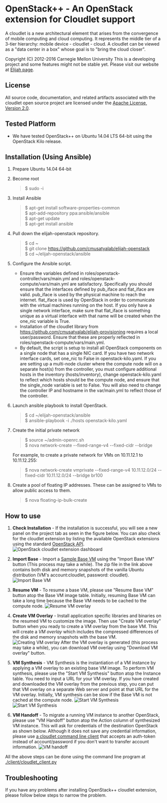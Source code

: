 OpenStack++ - An OpenStack extension for Cloudlet support
========================================================
A cloudlet is a new architectural element that arises from the convergence of
mobile computing and cloud computing. It represents the middle tier of a
3-tier hierarchy:  mobile device - cloudlet - cloud.   A cloudlet can be
viewed as a "data center in a box" whose  goal is to "bring the cloud closer".

Copyright (C) 2012-2016 Carnegie Mellon University This is a developing project
and some features might not be stable yet.  Please visit our website at [Elijah
page](http://elijah.cs.cmu.edu/).



License
----------

All source code, documentation, and related artifacts associated with the
cloudlet open source project are licensed under the [Apache License, Version
2.0](http://www.apache.org/licenses/LICENSE-2.0.html).



Tested Platform
-------------

- We have tested OpenStack++ on Ubuntu 14.04 LTS 64-bit using the OpenStack Kilo release.


Installation (Using Ansible)
-----------------------------

1. Prepare Ubuntu 14.04 64-bit

2. Become root
    > $ sudo -i

3. Install Ansible

    > $ apt-get install software-properties-common  
    > $ apt-add-repository ppa:ansible/ansible  
    > $ apt-get update  
    > $ apt-get install ansible 

3. Pull down the elijah-openstack repository.

    > $ cd ~  
    > $ git clone https://github.com/cmusatyalab/elijah-openstack  
    > $ cd ~/elijah-openstack/ansible
    
4. Configure the Ansible script.
    * Ensure the variables defined in roles/openstack-controller/vars/main.yml and roles/openstack-compute/vars/main.yml are satisfactory. Specifically you should ensure that the interfaces defined by pub_iface and flat_iface are valid. pub_iface is used by the physical machine to reach the internet. flat_iface is used by OpenStack in order to communicate with the virtual machines running on the host. If you only have a single network interface, make sure that flat_iface is something unique as a virtual interface with that name will be created when the one_nic variable is True.
    * Installation of the cloudlet library from https://github.com/cmusatyalab/elijah-provisioning requires a local user/password. Ensure that these are properly reflected in roles/openstack-compute/vars/main.yml.
    * By default, the script is setup to install all OpenStack components on a single node that has a single NIC card.  If you have two network interface cards, set one_nic to False in openstack-kilo.yaml.  If you are setting up a multi-node cluster where the compute node will on a separate host(s) from the controller, you must configure additional hosts in the inventory (hosts/inventory), change openstack-kilo.yaml to reflect which hosts should be the compute node, and ensure that the single_node variable is set to False. You will also need to change the controller IP and hostname in the var/main.yml to reflect those of the controller.

5. Launch ansible playbook to install OpenStack.

    > $ cd ~/elijah-openstack/ansible   
    > $ ansible-playbook -i ./hosts openstack-kilo.yaml  

6. Create the initial private network

    > $ source ~/admin-openrc.sh  
    > $ nova network-create <name> --fixed-range-v4 <cidr> --fixed-cidr <cidr> --bridge <name of bridge to create>

   For example, to create a private network for VMs on 10.11.12.1 to 10.11.12.255:
    > $ nova network-create vmprivate --fixed-range-v4 10.11.12.0/24 --fixed-cidr 10.11.12.0/24 --bridge br100

7. Create a pool of floating IP addresses. These can be assigned to VMs to allow public access to them.

   > $ nova floating-ip-bulk-create <cidr range>


How to use
-----------

1. **Check Installation** - If the installation is successful, you will see a new panel on the project tab
as seen in the figure below.  You can also check for the cloudlet extension by listing
the available OpenStack extensions using the standard [OpenStack
API](http://developer.openstack.org/api-ref-compute-v2.html#listExtensionsv2).
![OpenStack cloudlet extension
dashboard](https://github.com/cmusatyalab/elijah-openstack/blob/master/doc/screenshot-kilo/1-cloudlet-dashboard-kilo.png?raw=true)  

2. **Import Base** - Import a [Sample Base
VM](https://storage.cmusatyalab.org/cloudlet-vm/precise-hotplug.zip) using the
"Import Base VM" button (This process may take a while). The zip file in the link above contains both disk
and memory snapshots of the vanilla Ubuntu distribution (VM's account:cloudlet, password: cloudlet). ![Import Base
VM](https://github.com/cmusatyalab/elijah-openstack/blob/master/doc/screenshot-kilo/2-import-base.png?raw=true)  

3. **Resume VM** - To resume a base VM, please use "Resume Base VM" button atop the Base VM image
table. Initially, resuming Base VM can take a long time because the Base VM needs to be cached to
the compute node. ![Resume VM
overlay](https://github.com/cmusatyalab/elijah-openstack/blob/master/doc/screenshot-kilo/3-resume-base.png?raw=true)
  

4. **Create VM Overlay** - Install application specific libraries and binaries on the resumed VM to customize the image.
Then use "Create VM overlay" button when you ready to create a VM overlay from the base VM.
 This will create a _VM overlay_ which includes the compressed differences of the disk and memory snapshots with the base VM.
![Creating VM
overlay](https://github.com/cmusatyalab/elijah-openstack/blob/master/doc/screenshot-kilo/4-create-vm-overlay.png?raw=true)
After the VM overlay is generated (this process may take a while), you
can download VM overlay using "Download VM overlay" button.  

5. **VM Synthesis** - VM Synthesis is the instantiation of a VM instance by applying a VM overlay to an existing base VM image.
To perform VM synthesis, please use the "Start VM Synthesis" button atop the Instance
table. You need to input a URL for your VM overlay. If you have created and
downloaded the VM overlay from the previous step, you can put that VM overlay on a separate Web
server and point at that URL for the VM overlay. Initially, VM synthesis can
be slow if the Base VM is not cached at the compute node. ![Start VM
Synthesis](https://github.com/cmusatyalab/elijah-openstack/blob/master/doc/screenshot-kilo/5-vm-synthesis.png?raw=true)
![Start VM Synthesis](https://github.com/cmusatyalab/elijah-openstack/blob/master/doc/screenshot-kilo/5-vm-synthesis-done.png?raw=true)  

6. **VM Handoff** - To migrate a running VM instance to another OpenStack, please use "VM Handoff"
button atop the Action column of synthesized VM instance. This will ask for
credentials of the destination OpenStack as shown below.  Although it
does not save any credential information, please use [a cloudlet command line
client](https://github.com/cmusatyalab/elijah-openstack/blob/master/client/cloudlet_client.py)
that accepts an auth-token instead of account/password if you don't want to transfer
account information.  ![VM
handoff](https://github.com/cmusatyalab/elijah-openstack/blob/master/doc/screenshot-kilo/6-vmhandoff.png?raw=true)  


All the above steps can be done using the command line program at
[./client/cloudlet_client.py](https://github.com/cmusatyalab/elijah-openstack/blob/master/client/cloudlet_client.py)



Troubleshooting
-----------------

If you have any problems after installing OpenStack++ cloudlet extension, please follow
below steps to narrow the problem.

